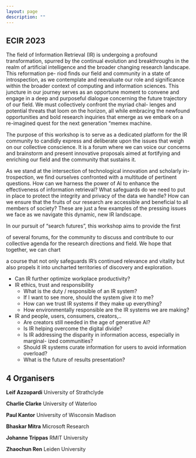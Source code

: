 ```yaml
---
layout: page
description: ""
---
```


## ECIR 2023

<!-- ***Leif Azzopardi¹, Charlie Clarke², Paul Kantor³, Bhaskar Mitra⁴, Johanne Trippas⁵, and Zhaochun Ren⁶***
<p style="text-align:center; font-size:13px;font-weight:900;">¹ University of Strathclyde,UK.<br>² University of Waterloo, Canada.<br> ³ Rutgers University, USA.<br>⁴ Microsoft Research, Canada. <br>⁵ RMIT University, Australia.<br>⁶ Leiden University, Netherlands.</p> -->

<!-- **Abstract**. The field and community of Information Retrieval (IR) are changing and evolving in response to the latest developments and ad- vances in Artificial Intelligence (AI) and research culture. As the field and community re-oriented and re-consider its positioning within com- puting and information sciences more generally – it is timely to gather and discuss more seriously our field’s vision for the future – the chal- lenges and threats that the community and field faces – along with the bold new research questions and problems that are arising and emerging as we re-imagine search. This workshop aims to provide a forum for the IR community to voice and discuss their concerns and pitch proposals for building and strengthening the field and community. -->

<!-- **Keywords**: Future of search · Information retrieval · Artificial intelli- gence. -->

The field of Information Retrieval (IR) is undergoing a profound transformation, spurred by the continual evolution and breakthroughs in the realm of artificial intelligence and the broader changing research landscape. This reformation pe- riod finds our field and community in a state of introspection, as we contemplate and reevaluate our role and significance within the broader context of computing and information sciences. This juncture in our journey serves as an opportune moment to convene and engage in a deep and purposeful dialogue concerning the future trajectory of our field. We must collectively confront the myriad chal- lenges and potential threats that loom on the horizon, all while embracing the newfound opportunities and bold research inquiries that emerge as we embark on a re-imagined quest for the next generation “memex machine.

The purpose of this workshop is to serve as a dedicated platform for the IR community to candidly express and deliberate upon the issues that weigh on our collective conscience. It is a forum where we can voice our concerns and brainstorm and present innovative proposals aimed at fortifying and enriching our field and the community that sustains it.

As we stand at the intersection of technological innovation and scholarly in- trospection, we find ourselves confronted with a multitude of pertinent questions. How can we harness the power of AI to enhance the effectiveness of information retrieval? What safeguards do we need to put in place to protect the integrity and privacy of the data we handle? How can we ensure that the fruits of our research are accessible and beneficial to all members of society? These are just a few examples of the pressing issues we face as we navigate this dynamic, new IR landscape.

In our pursuit of “search futures”, this workshop aims to provide the first

of several forums, for the community to discuss and contribute to our collective agenda for the research directions and field. We hope that together, we can chart

a course that not only safeguards IR’s continued relevance and vitality but also propels it into uncharted territories of discovery and exploration.

  - Can IR further optimize workplace productivity?
- IR ethics, trust and responsibility
  - What is the duty / responsible of an IR system?
  - If I want to see more, should the system give it to me?
  - How can we trust IR systems if they make up everything?
  - How environmentally responsible are the IR systems we are making?
- IR and people, users, consumers, creators,..
  - Are creators still needed in the age of generative AI?
  - Is IR helping overcome the digital divide?
  - Is IR addressing the disparity in information access, especially in marginal- ized communities?
  - Should IR systems curate information for users to avoid information overload?
  - What is the future of results presentation?


<!-- ​	<img src="1.jpg" style="width:80%;" /> -->

## 4  Organisers

<!-- To run the workshop, we have six organizers, five of whom can confirm that they will attend ECIR in person. Our organization team aims to bring together the IR Oldies with the up-and-coming stars in our field from industry, academia, and around the globe. -->

<!-- ------

<font size = 1><b>⁸ See https://en.wikipedia.org/wiki/List_of_unsolved_problems_in\_linguistics</b></font>

------ -->



**Leif Azzopardi**  University of Strathclyde

**Charlie Clarke** University of Waterloo

**Paul Kantor** University of Wisconsin Madison

**Bhaskar Mitra** Microsoft Research 

**Johanne Trippas** RMIT University

**Zhaochun Ren** Leiden University




